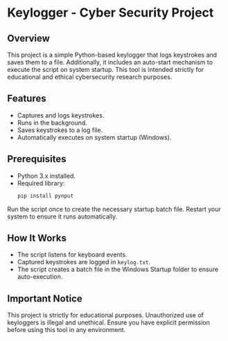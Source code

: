 # Keylogger - Cyber Security Project

## Overview
This project is a simple Python-based keylogger that logs keystrokes and saves them to a file. Additionally, it includes an auto-start mechanism to execute the script on system startup. This tool is intended strictly for educational and ethical cybersecurity research purposes.

## Features
- Captures and logs keystrokes.
- Runs in the background.
- Saves keystrokes to a log file.
- Automatically executes on system startup (Windows).

## Prerequisites
- Python 3.x installed.
- Required library:
  ```bash
  pip install pynput
  ```

 Run the script once to create the necessary startup batch file.
 Restart your system to ensure it runs automatically.

## How It Works
- The script listens for keyboard events.
- Captured keystrokes are logged in `keylog.txt`.
- The script creates a batch file in the Windows Startup folder to ensure auto-execution.

## Important Notice
This project is strictly for educational purposes. Unauthorized use of keyloggers is illegal and unethical. Ensure you have explicit permission before using this tool in any environment.

